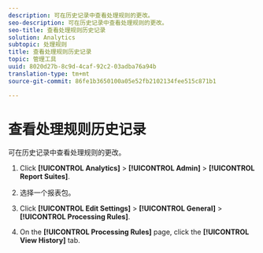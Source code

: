 ```yaml
---
description: 可在历史记录中查看处理规则的更改。
seo-description: 可在历史记录中查看处理规则的更改。
seo-title: 查看处理规则历史记录
solution: Analytics
subtopic: 处理规则
title: 查看处理规则历史记录
topic: 管理工具
uuid: 8020d27b-8c9d-4caf-92c2-03adba76a94b
translation-type: tm+mt
source-git-commit: 86fe1b3650100a05e52fb2102134fee515c871b1

---
```



# 查看处理规则历史记录

可在历史记录中查看处理规则的更改。

1. Click **[!UICONTROL Analytics]** &gt; **[!UICONTROL Admin]** &gt; **[!UICONTROL Report Suites]**.
1. 选择一个报表包。
1. Click **[!UICONTROL Edit Settings]** &gt; **[!UICONTROL General]** &gt; **[!UICONTROL Processing Rules]**.

1. On the **[!UICONTROL Processing Rules]** page, click the **[!UICONTROL View History]** tab.

